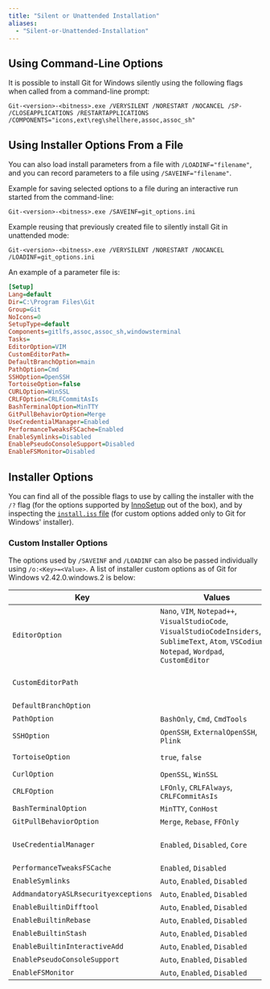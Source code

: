 ```yaml
---
title: "Silent or Unattended Installation"
aliases:
  - "Silent-or-Unattended-Installation"
---
```

## Using Command-Line Options

It is possible to install Git for Windows silently using the following flags when called from a command-line prompt:

```
Git-<version>-<bitness>.exe /VERYSILENT /NORESTART /NOCANCEL /SP- /CLOSEAPPLICATIONS /RESTARTAPPLICATIONS /COMPONENTS="icons,ext\reg\shellhere,assoc,assoc_sh"
```

## Using Installer Options From a File

You can also load install parameters from a file with `/LOADINF="filename"`, and you can record parameters to a file using `/SAVEINF="filename"`.

Example for saving selected options to a file during an interactive run started from the command-line:

```
Git-<version>-<bitness>.exe /SAVEINF=git_options.ini
```

Example reusing that previously created file to silently install Git in unattended mode:

```
Git-<version>-<bitness>.exe /VERYSILENT /NORESTART /NOCANCEL /LOADINF=git_options.ini
```

An example of a parameter file is:

```ini
[Setup]
Lang=default
Dir=C:\Program Files\Git
Group=Git
NoIcons=0
SetupType=default
Components=gitlfs,assoc,assoc_sh,windowsterminal
Tasks=
EditorOption=VIM
CustomEditorPath=
DefaultBranchOption=main
PathOption=Cmd
SSHOption=OpenSSH
TortoiseOption=false
CURLOption=WinSSL
CRLFOption=CRLFCommitAsIs
BashTerminalOption=MinTTY
GitPullBehaviorOption=Merge
UseCredentialManager=Enabled
PerformanceTweaksFSCache=Enabled
EnableSymlinks=Disabled
EnablePseudoConsoleSupport=Disabled
EnableFSMonitor=Disabled
```

## Installer Options

You can find all of the possible flags to use by calling the installer with the `/?` flag (for the options supported by [InnoSetup](http://www.jrsoftware.org/ishelp/index.php?topic=setupcmdline) out of the box), and by inspecting the [`install.iss` file](https://github.com/git-for-windows/build-extra/blob/HEAD/installer/install.iss) (for custom options added only to Git for Windows' installer).

### Custom Installer Options

The options used by `/SAVEINF` and `/LOADINF` can also be passed individually using `/o:<Key>=<Value>`.
A list of installer custom options as of Git for Windows v2.42.0.windows.2 is below:

| Key | &nbsp;&nbsp;&nbsp;&nbsp;&nbsp;&nbsp;&nbsp;&nbsp;&nbsp;&nbsp;&nbsp;&nbsp;&nbsp;&nbsp;&nbsp;&nbsp;&nbsp;&nbsp;&nbsp;&nbsp;Values&nbsp;&nbsp;&nbsp;&nbsp;&nbsp;&nbsp;&nbsp;&nbsp;&nbsp;&nbsp;&nbsp;&nbsp;&nbsp;&nbsp;&nbsp;&nbsp;&nbsp;&nbsp;&nbsp;&nbsp; | Default | &nbsp;&nbsp;&nbsp;&nbsp;&nbsp;&nbsp;&nbsp;&nbsp;&nbsp;&nbsp;&nbsp;&nbsp;&nbsp;&nbsp;&nbsp;&nbsp;&nbsp;&nbsp;&nbsp;&nbsp;&nbsp;&nbsp;&nbsp;&nbsp;&nbsp;Remark&nbsp;&nbsp;&nbsp;&nbsp;&nbsp;&nbsp;&nbsp;&nbsp;&nbsp;&nbsp;&nbsp;&nbsp;&nbsp;&nbsp;&nbsp;&nbsp;&nbsp;&nbsp;&nbsp;&nbsp;&nbsp;&nbsp;&nbsp;&nbsp;&nbsp; |
| - | - | - | - |
| `EditorOption` | `Nano`, `VIM`, `Notepad++`, `VisualStudioCode`, `VisualStudioCodeInsiders`, `SublimeText`, `Atom`, `VSCodium`, `Notepad`, `Wordpad`, `CustomEditor` | `VIM` | |
| `CustomEditorPath` | | | Path and options for custom text editor (only in combination with `EditorOption=CustomEditor`) |
| `DefaultBranchOption` | | | Default branch name |
| `PathOption` | `BashOnly`, `Cmd`, `CmdTools` | `Cmd` | |
| `SSHOption` | `OpenSSH`, `ExternalOpenSSH`, `Plink` | `OpenSSH` | |
| `TortoiseOption` | `true`, `false` | `false` | Only in combination with `SSHOption=Plink` |
| `CurlOption` | `OpenSSL`, `WinSSL` | `OpenSSL` | |
| `CRLFOption` | `LFOnly`, `CRLFAlways`, `CRLFCommitAsIs` | `CRLFAlways` | |
| `BashTerminalOption` | `MinTTY`, `ConHost` | `MinTTY` | |
| `GitPullBehaviorOption` | `Merge`, `Rebase`, `FFOnly` | `Merge` | |
| `UseCredentialManager` | `Enabled`, `Disabled`, `Core` | `Enabled` | `Core` does exactly the same as `Enabled` and exists for historical reasons |
| `PerformanceTweaksFSCache` | `Enabled`, `Disabled` | `Enabled` | |
| `EnableSymlinks` | `Auto`, `Enabled`, `Disabled` | `Auto` | |
| `AddmandatoryASLRsecurityexceptions` | `Auto`, `Enabled`, `Disabled` | `Auto` | |
| `EnableBuiltinDifftool` | `Auto`, `Enabled`, `Disabled` | `Auto` | |
| `EnableBuiltinRebase` | `Auto`, `Enabled`, `Disabled` | `Auto` | |
| `EnableBuiltinStash` | `Auto`, `Enabled`, `Disabled` | `Auto` | |
| `EnableBuiltinInteractiveAdd` | `Auto`, `Enabled`, `Disabled` | `Auto` | |
| `EnablePseudoConsoleSupport` | `Auto`, `Enabled`, `Disabled` | `Auto` | |
| `EnableFSMonitor` | `Auto`, `Enabled`, `Disabled` | `Auto` | |